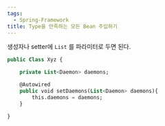 ```yaml
---
tags:
  - Spring-Framework
title: Type을 만족하는 모든 Bean 주입하기
---
```


생성자나 setter에 `List` 를 파라미터로 두면 된다.

```sql
public Class Xyz {    

    private List<Daemon> daemons;

    @Autowired
    public void setDaemons(List<Daemon> daemons){
        this.daemons = daemons;
    }

}
```
